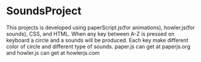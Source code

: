 # SoundsProject

This projects is developed using paperScript.js(for animations), howler.js(for sounds), CSS, and HTML.
When any key between A-Z is pressed on keyboard a circle and a sounds will be produced.
Each key make different color of circle and different type of sounds.
paper.js can get at paperjs.org and howler.js can get at howlerjs.com
